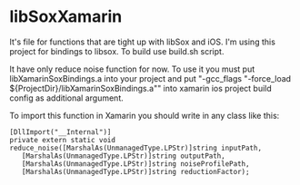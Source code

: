 # libSoxXamarin

It's file for functions that are tight up with libSox and iOS. I'm using this project for bindings to libsox. 
To build use build.sh script.

It have only reduce noise function for now. To use it you must put libXamarinSoxBindings.a into your project and put
"-gcc_flags "-force_load ${ProjectDir}/libXamarinSoxBindings.a"" into xamarin ios project build config as additional argument.
 
 To import this function in Xamarin you should write in any class like this:
 
 ```
 [DllImport("__Internal")]
private extern static void reduce_noise([MarshalAs(UnmanagedType.LPStr)]string inputPath, 
    [MarshalAs(UnmanagedType.LPStr)]string outputPath, 
    [MarshalAs(UnmanagedType.LPStr)]string noiseProfilePath, 
    [MarshalAs(UnmanagedType.LPStr)]string reductionFactor);
  ```
